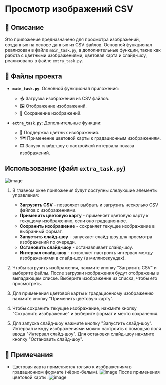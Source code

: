 # Просмотр изображений CSV

## 📖 Описание
Это приложение предназначено для просмотра изображений, созданных на основе данных из CSV файлов. Основной функционал реализован в файле `main_task.py`, а дополнительные функции, такие как работа с цветными изображениями, цветовая карта и слайд-шоу, реализованы в файле `extra_task.py`.

## 📂 Файлы проекта

- **`main_task.py`**: Основной функционал приложения:
  - 📥 Загрузка изображений из CSV файлов.
  - 🖼️ Отображение изображений.
  - 💾 Сохранение изображений.

- **`extra_task.py`**: Дополнительные функции:
  - 🌈 Поддержка цветных изображений.
  - 🗺️ Применение цветовой карты к градационным изображениям.
  - 🎞️ Запуск слайд-шоу с настройкой интервала показа изображений.

## Использование (файл `extra_task.py`)

![image](https://github.com/user-attachments/assets/e70ad221-7ba6-4504-b245-60886c8c508a)

1. В главном окне приложения будут доступны следующие элементы управления:
    - **Загрузить CSV** - позволяет выбрать и загрузить несколько CSV файлов с изображениями.
    - **Применить цветовую карту** - применяет цветовую карту к текущему изображению, если оно градационное.
    - **Сохранить изображение** - сохраняет текущее изображение в выбранный формат.
    - **Запустить слайд-шоу** - запускает слайд-шоу для просмотра изображений по очереди.
    - **Остановить слайд-шоу** - останавливает слайд-шоу.
    - **Интервал слайд-шоу** - позволяет настроить интервал между изображениями в слайд-шоу (в миллисекундах).
      
2. Чтобы загрузить изображения, нажмите кнопку "Загрузить CSV" и выберите файлы. После загрузки изображения будут отображены в выпадающем списке. Выберите изображение из списка, чтобы его просмотреть.

3. Для применения цветовой карты к градационному изображению нажмите кнопку "Применить цветовую карту".

4. Чтобы сохранить текущее изображение, нажмите кнопку "Сохранить изображение" и выберите формат и место сохранения.

5. Для запуска слайд-шоу нажмите кнопку "Запустить слайд-шоу". Интервал между изображениями можно настроить с помощью поля ввода "Интервал слайд-шоу". Для остановки слайд-шоу нажмите кнопку "Остановить слайд-шоу".

##  📝 Примечания

- Цветовая карта применяется только к изображениям в градационном формате (чёрно-белым).
  ![image](https://github.com/user-attachments/assets/6c9ae30c-7939-44eb-9a16-90c0fc914caa)
  После применения цветовой карты:
  ![image](https://github.com/user-attachments/assets/47a7fdf7-af41-4af0-a0fb-4cf02c456e37)


